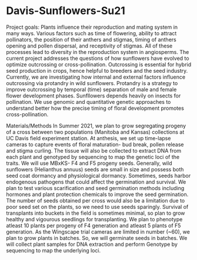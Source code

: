 # Davis-Sunflowers-Su21

Project goals:
Plants influence their reproduction and mating system in many ways. Various factors
such as time of flowering, ability to attract pollinators, the position of their anthers and
stigmas, timing of anthers opening and pollen dispersal, and receptivity of stigmas. All of
these processes lead to diversity in the reproduction system in angiosperms. The current
project addresses the questions of how sunflowers have evolved to optimize outcrossing
or cross-pollination. Outcrossing is essential for hybrid seed production in crops, hence
helpful to breeders and the seed industry.
Currently, we are investigating how internal and external factors influence outcrossing
via protandry in wild sunflowers. Protandry is a strategy to improve outcrossing by
temporal (time) separation of male and female flower development phases. Sunfllowers
depends heavily on insects for pollination. We use genomic and quantitative genetic
approaches to understand better how the precise timing of floral development promotes
cross-pollination.

Materials/Methods
In Summer 2021, we plan to grow segregating progeny of a cross between two populations
(Manitoba and Kansas) collections at UC Davis field experiment station. At anthesis, we
set up time-lapse cameras to capture events of floral maturation- bud break, pollen
release and stigma curling. The tissue will also be collected to extract DNA from each
plant and genotyped by sequencing to map the genetic loci of the traits.
We will use MBxKS- F4 and F5 progeny seeds. Generally, wild sunflowers (Helianthus
annuus) seeds are small in size and possess both seed coat dormancy and
physiological dormancy. Sometimes, seeds harbor endogenous pathogens that could
affect the germination and survival. We plan to test various scarification and seed
germination methods including hormones and plant protection chemicals to improve the
seed germination. The number of seeds obtained per cross would also be a limitation
due to poor seed set on the plants, so we need to use seeds sparingly. Survival of
transplants into buckets in the field is sometimes minimal, so plan to grow healthy and
vigourous seedlings for transplanting. We plan to phenotype atleast 10 plants per
progeny of F4 generation and atleast 5 plants of F5 generation.
As the Wingscape trial cameras are limited in number (~60), we plan to grow plants in
batches. So, we will germinate seeds in batches.
We will collect plant samples for DNA extraction and perform Genotype by sequencing
to map the underlying loci.

